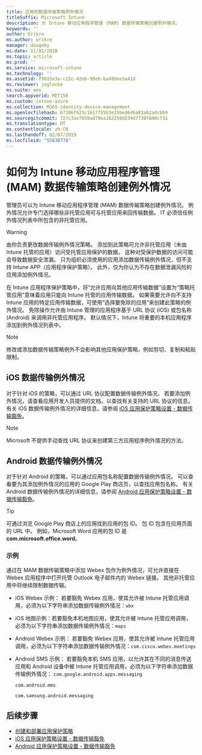 ```yaml
---
title: 应用的数据传输策略例外情况
titleSuffix: Microsoft Intune
description: 为 Intune 移动应用程序管理 (MAM) 数据传输策略创建例外情况。
keywords: ''
author: Erikre
ms.author: erikre
manager: dougeby
ms.date: 11/01/2018
ms.topic: article
ms.prod: ''
ms.service: microsoft-intune
ms.technology: ''
ms.assetid: f9015e3a-c22c-42eb-90e6-ba48dee3a41d
ms.reviewer: joglocke
ms.suite: ems
search.appverid: MET150
ms.custom: intune-azure
ms.collection: M365-identity-device-management
ms.openlocfilehash: 67386f023c1617755b3e15bed646a83ab2adcbb9
ms.sourcegitcommit: 727c3ae7659ad79ea162250d234d7730f840c731
ms.translationtype: HT
ms.contentlocale: zh-CN
ms.lasthandoff: 02/07/2019
ms.locfileid: "55838778"
---
```

# <a name="how-to-create-exceptions-to-the-intune-mobile-application-management-mam-data-transfer-policy"></a>如何为 Intune 移动应用程序管理 (MAM) 数据传输策略创建例外情况

管理员可以为 Intune 移动应用程序管理 (MAM) 数据传输策略创建例外情况。 例外情况允许专门选择哪些非托管应用可与托管应用来回传输数据。 IT 必须信任例外情况列表中所包含的非托管应用。 

>[!WARNING] 
> 由你负责更改数据传输例外情况策略。 添加到此策略可允许非托管应用（未由 Intune 托管的应用）访问受托管应用保护的数据。 这种对受保护数据的访问可能会导致数据安全泄漏。 只为组织必须使用的应用添加数据传输例外情况，但不支持 Intune APP（应用程序保护策略）。 此外，仅为你认为不存在数据泄漏风险的应用添加例外情况。

在 Intune 应用程序保护策略中，将“允许应用向其他应用传输数据”设置为“策略托管应用”意味着应用只能向 Intune 托管的应用传输数据。 如果需要允许向不支持 Intune 应用的特定应用传输数据，可使用“选择要免除的应用”来创建此策略的例外情况。 免除操作允许由 Intune 管理的应用程序基于 URL 协议 (iOS) 或包名称 (Android) 来调用非托管应用程序。 默认情况下，Intune 将重要的本机应用程序添加到例外情况列表中。 

> [!NOTE]
> 修改或添加数据传输策略例外不会影响其他应用保护策略，例如剪切、复制和粘贴限制。 

## <a name="ios-data-transfer-exceptions"></a>iOS 数据传输例外情况
对于针对 iOS 的策略，可以通过 URL 协议配置数据传输例外情况。 若要添加例外情况，请查看应用开发人员提供的文档，以查找有关支持的 URL 协议的信息。 有关 iOS 数据传输例外情况的详细信息，请参阅 [iOS 应用保护策略设置 - 数据传输豁免](app-protection-policy-settings-ios.md#data-transfer-exemptions)。

> [!NOTE]
> Microsoft 不提供手动查找 URL 协议来创建第三方应用程序例外情况的方法。 

## <a name="android-data-transfer-exceptions"></a>Android 数据传输例外情况
对于针对 Android 的策略，可以通过应用包名称配置数据传输例外情况。 可以查看要为其添加例外情况的应用的 Google Play 商店页，以查找应用包名称。 有关 Android 数据传输例外情况的详细信息，请参阅 [Android 应用保护策略设置 - 数据传输豁免](app-protection-policy-settings-android.md#data-transfer-exemptions)。


>[!TIP]
> 可通过浏览 Google Play 商店上的应用找到应用的包 ID。 包 ID 包含在应用页面的 URL 中。 例如，Microsoft Word 应用的包 ID 是 **com.microsoft.office.word**。

### <a name="example"></a>示例
通过在 MAM 数据传输策略中添加 Webex 包作为例外情况，可允许直接在 Webex 应用程序中打开托管 Outlook 电子邮件内的 Webex 链接。 其他非托管应用中将继续限制数据传输。

- iOS Webex 示例： 若要豁免 Webex 应用，使其允许被 Intune 托管应用调用，必须为以下字符串添加数据传输例外情况：<code>wbx</code>
    
 - iOS 地图示例：若要豁免本机地图应用，使其允许被 Intune 托管应用调用，必须为以下字符串添加数据传输例外情况：<code>maps</code>

- Android Webex 示例： 若要豁免 Webex 应用，使其允许被 Intune 托管应用调用，必须为以下字符串添加数据传输例外情况：<code>com.cisco.webex.meetings</code>
    
- Android SMS 示例： 若要豁免本机 SMS 应用，以允许其在不同的消息传送应用和 Android 设备中被 Intune 托管应用调用，必须为以下字符串添加数据传输例外情况： 
    <code>com.google.android.apps.messaging</code>
    
    <code>com.android.mms</code>
    
    <code>com.samsung.android.messaging</code>

## <a name="next-steps"></a>后续步骤

- [创建和部署应用保护策略](app-protection-policies.md)
- [iOS 应用保护策略设置 - 数据传输豁免](app-protection-policy-settings-ios.md#data-transfer-exemptions)
- [Android 应用保护策略设置 - 数据传输豁免](app-protection-policy-settings-android.md#data-transfer-exemptions)
